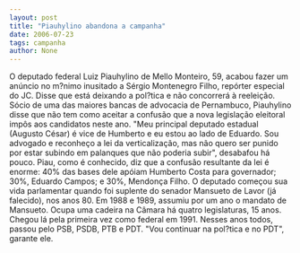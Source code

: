 ```yaml
---
layout: post
title: "Piauhylino abandona a campanha"
date: 2006-07-23
tags: campanha
author: None
---
```


O deputado federal Luiz Piauhylino de Mello Monteiro, 59, acabou fazer um anúncio no m?nimo inusitado a Sérgio Montenegro Filho, repórter especial do JC. Disse que está deixando a pol?tica e não concorrerá à reeleição.
Sócio de uma das maiores bancas de advocacia de Pernambuco, Piauhylino disse que não tem como aceitar a confusão que a nova legislação eleitoral impôs aos candidatos neste ano.
\"Meu principal deputado estadual (Augusto César) é vice de Humberto e eu estou ao lado de Eduardo. Sou advogado e reconheço a lei da verticalização, mas não quero ser punido por estar subindo em palanques que não poderia subir\", desabafou há pouco.
Piau, como é conhecido, diz que a confusão resultante da lei é enorme: 40% das bases dele apóiam Humberto Costa para governador; 30%, Eduardo Campos; e 30%, Mendonça Filho. 
O deputado começou sua vida parlamentar quando foi suplente do senador Mansueto de Lavor (já falecido), nos anos 80. Em 1988 e 1989, assumiu por um ano o mandato de Mansueto. Ocupa uma cadeira na Câmara há quatro legislaturas, 15 anos. Chegou lá pela primeira vez como federal em 1991.
Nesses anos todos, passou pelo PSB, PSDB, PTB e PDT. \"Vou continuar na pol?tica e no PDT\", garante ele. 